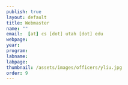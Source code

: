 ```yaml
---
publish: true
layout: default
title: Webmaster
name: ""
email:  [at] cs [dot] utah [dot] edu
webpage:
year: 
program: 
labname:
labpage:
thumbnail: /assets/images/officers/yliu.jpg
order: 9
---
```

